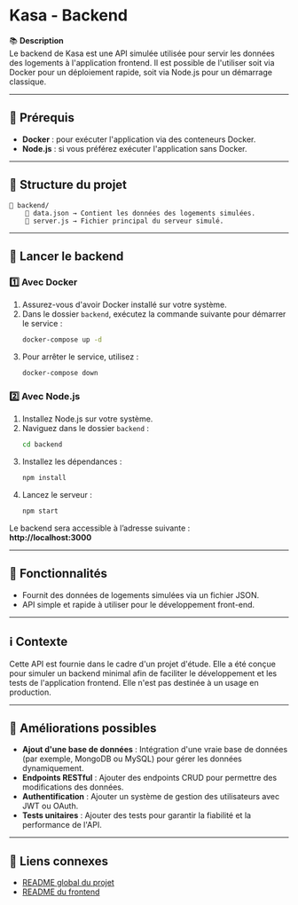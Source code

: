 # Kasa - Backend

📚 **Description**  
Le backend de Kasa est une API simulée utilisée pour servir les données des logements à l'application frontend. Il est possible de l'utiliser soit via Docker pour un déploiement rapide, soit via Node.js pour un démarrage classique.  

---

## 🚀 **Prérequis**

- **Docker** : pour exécuter l'application via des conteneurs Docker.  
- **Node.js** : si vous préférez exécuter l'application sans Docker.  

---

## 📂 **Structure du projet**

    📁 backend/
        📄 data.json → Contient les données des logements simulées.
        📄 server.js → Fichier principal du serveur simulé.

---

## 🚀 **Lancer le backend**

### 1️⃣ **Avec Docker**  

1. Assurez-vous d'avoir Docker installé sur votre système.  
2. Dans le dossier `backend`, exécutez la commande suivante pour démarrer le service :  
   ```bash
   docker-compose up -d
3. Pour arrêter le service, utilisez :
   ```bash
   docker-compose down

### 2️⃣ **Avec Node.js**  

1. Installez Node.js sur votre système.  
2. Naviguez dans le dossier `backend` :  
   ```bash
   cd backend
3. Installez les dépendances :  
   ```bash
   npm install
4. Lancez le serveur :  
   ```bash
   npm start
  Le backend sera accessible à l’adresse suivante :  
**http://localhost:3000**  

---

## 📌 **Fonctionnalités**  

- Fournit des données de logements simulées via un fichier JSON.  
- API simple et rapide à utiliser pour le développement front-end.  

---

## ℹ️ **Contexte**  

Cette API est fournie dans le cadre d'un projet d'étude. Elle a été conçue pour simuler un backend minimal afin de faciliter le développement et les tests de l'application frontend. Elle n'est pas destinée à un usage en production.

---

## 🌟 **Améliorations possibles**

- **Ajout d'une base de données** : Intégration d'une vraie base de données (par exemple, MongoDB ou MySQL) pour gérer les données dynamiquement.  
- **Endpoints RESTful** : Ajouter des endpoints CRUD pour permettre des modifications des données.  
- **Authentification** : Ajouter un système de gestion des utilisateurs avec JWT ou OAuth.  
- **Tests unitaires** : Ajouter des tests pour garantir la fiabilité et la performance de l'API.  

---

## 📌 **Liens connexes**

- [README global du projet](../README.md)  
- [README du frontend](../frontend/README.md)  

